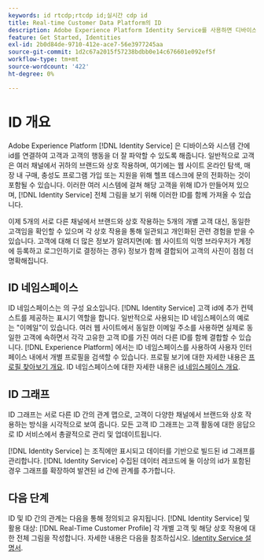 ```yaml
---
keywords: id rtcdp;rtcdp id;실시간 cdp id
title: Real-time Customer Data Platform의 ID
description: Adobe Experience Platform Identity Service를 사용하면 디바이스와 시스템 간에 ID를 연결하여 고객과 고객의 행동을 더 잘 볼 수 있습니다.
feature: Get Started, Identities
exl-id: 2b0d84de-9710-412e-ace7-56e3977245aa
source-git-commit: 1d2c67a2015f57238bdbb0e14c676601e092ef5f
workflow-type: tm+mt
source-wordcount: '422'
ht-degree: 0%

---
```


# ID 개요

Adobe Experience Platform [!DNL Identity Service] 은 디바이스와 시스템 간에 id를 연결하여 고객과 고객의 행동을 더 잘 파악할 수 있도록 해줍니다. 일반적으로 고객은 여러 채널에서 귀하의 브랜드와 상호 작용하며, 여기에는 웹 사이트 온라인 탐색, 매장 내 구매, 충성도 프로그램 가입 또는 지원을 위해 헬프 데스크에 문의 전화하는 것이 포함될 수 있습니다. 이러한 여러 시스템에 걸쳐 해당 고객을 위해 ID가 만들어져 있으며, [!DNL Identity Service] 전체 그림을 보기 위해 이러한 ID를 함께 가져올 수 있습니다.

이제 5개의 서로 다른 채널에서 브랜드와 상호 작용하는 5개의 개별 고객 대신, 동일한 고객임을 확인할 수 있으며 각 상호 작용을 통해 일관되고 개인화된 관련 경험을 받을 수 있습니다. 고객에 대해 더 많은 정보가 알려지면(예: 웹 사이트의 익명 브라우저가 계정에 등록하고 로그인하기로 결정하는 경우) 정보가 함께 결합되어 고객의 사진이 점점 더 명확해집니다.

## ID 네임스페이스

ID 네임스페이스는 의 구성 요소입니다. [!DNL Identity Service] 고객 id에 추가 컨텍스트를 제공하는 표시기 역할을 합니다. 일반적으로 사용되는 ID 네임스페이스의 예로는 &quot;이메일&quot;이 있습니다. 여러 웹 사이트에서 동일한 이메일 주소를 사용하면 실제로 동일한 고객에 속하면서 각각 고유한 고객 ID를 가진 여러 다른 ID를 함께 결합할 수 있습니다. [!DNL Experience Platform] 에서는 ID 네임스페이스를 사용하여 사용자 인터페이스 내에서 개별 프로필을 검색할 수 있습니다. 프로필 보기에 대한 자세한 내용은 [프로필 찾아보기 개요](profile-browse.md). ID 네임스페이스에 대한 자세한 내용은 [id 네임스페이스 개요](../../identity-service/namespaces.md).

## ID 그래프

ID 그래프는 서로 다른 ID 간의 관계 맵으로, 고객이 다양한 채널에서 브랜드와 상호 작용하는 방식을 시각적으로 보여 줍니다. 모든 고객 ID 그래프는 고객 활동에 대한 응답으로 ID 서비스에서 총괄적으로 관리 및 업데이트됩니다.

[!DNL Identity Service] 는 조직에만 표시되고 데이터를 기반으로 빌드된 id 그래프를 관리합니다. [!DNL Identity Service] 수집된 데이터 레코드에 둘 이상의 id가 포함된 경우 그래프를 확장하여 발견된 id 간에 관계를 추가합니다.

## 다음 단계

ID 및 ID 간의 관계는 다음을 통해 정의되고 유지됩니다. [!DNL Identity Service] 및 활용 대상: [!DNL Real-Time Customer Profile] 각 개별 고객 및 해당 상호 작용에 대한 전체 그림을 작성합니다. 자세한 내용은 다음을 참조하십시오. [Identity Service 설명서](../../identity-service/home.md).

